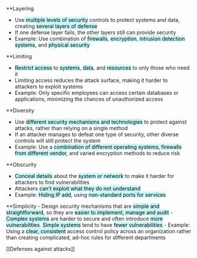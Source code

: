 **Layering
- Use<mark style="background: #ABF7F7A6;"> multiple levels of security</mark> controls to protect systems and data, creating <mark style="background: #ABF7F7A6;">several layers of defense</mark>
- If one defense layer fails, the other layers still can provide security
- Example: Use combination of <mark style="background: #ABF7F7A6;">firewalls</mark>, <mark style="background: #ABF7F7A6;">encryption</mark>, <mark style="background: #ABF7F7A6;">intrusion detection systems</mark>, and <mark style="background: #ABF7F7A6;">physical security</mark> 

**Limiting
- <mark style="background: #ABF7F7A6;">Restrict access</mark> to <mark style="background: #ABF7F7A6;">systems</mark>, <mark style="background: #ABF7F7A6;">data</mark>, and <mark style="background: #ABF7F7A6;">resources</mark> to only those who need it 
- Limiting access reduces the attack surface, making it harder to attackers to exploit systems
- Example: Only specific employees can access certain databases or applications, minimizing the chances of unauthorized access

**Diversity
- Use <mark style="background: #ABF7F7A6;">different security mechanisms and technologies</mark> to protect against attacks, rather than relying on a single method
- If an attacker manages to defeat one type of security, other diverse controls will still protect the system
- Example: Use a <mark style="background: #ABF7F7A6;">combination of different operating systems, firewalls from different vendor</mark>, and varied encryption methods to reduce risk

**Obscurity
- <mark style="background: #ABF7F7A6;">Conceal details</mark> about the <mark style="background: #ABF7F7A6;">system or network</mark> to make it harder for attackers to find vulnerabilities
- Attackers <mark style="background: #ABF7F7A6;">can't exploit what they do not understand</mark>
- Example: <mark style="background: #ABF7F7A6;">Hiding IP add</mark>, using <mark style="background: #ABF7F7A6;">non-standard ports for services
</mark>
**Simplicity
- Design security mechanisms that are <mark style="background: #ABF7F7A6;">simple and straightforward</mark>, so they are <mark style="background: #ABF7F7A6;">easier to implement, manage and audit</mark>
- <mark style="background: #ABF7F7A6;">Complex systems</mark> are harder to secure and often introduce <mark style="background: #ABF7F7A6;">more vulnerabilities</mark>. <mark style="background: #ABF7F7A6;">Simple systems</mark> tend to have <mark style="background: #ABF7F7A6;">fewer vulnerabilities</mark>
- Example: Using a <mark style="background: #ABF7F7A6;">clear, consistent</mark> access control policy across an organization rather than creating complicated, ad-hoc rules for different departments

[[Defenses against attacks]]